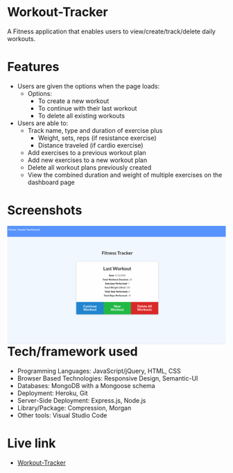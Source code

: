 # Workout-Tracker
A Fitness application that enables users to view/create/track/delete daily workouts.

# Features
- Users are given the options when the page loads: 
    - Options:
        - To create a new workout
        - To continue with their last workout
        - To delete all existing workouts
- Users are able to:
    - Track name, type and duration of exercise plus
        - Weight, sets, reps (if resistance exercise)
        - Distance traveled (if cardio exercise)
    - Add exercises to a previous workout plan
    - Add new exercises to a new workout plan
    - Delete all workout plans previously created
    - View the combined duration and weight of multiple exercises on the dashboard page
    
# Screenshots
<img src="./public/assets/demo/demo.gif" style="float: left">

# Tech/framework used
* Programming Languages: JavaScript/jQuery, HTML, CSS
* Browser Based Technologies: Responsive Design, Semantic-UI
* Databases: MongoDB with a Mongoose schema
* Deployment: Heroku, Git
* Server-Side Deployment: Express.js, Node.js
* Library/Package: Compression, Morgan
* Other tools: Visual Studio Code

# Live link
* [Workout-Tracker](https://whispering-woodland-10335.herokuapp.com/) 
